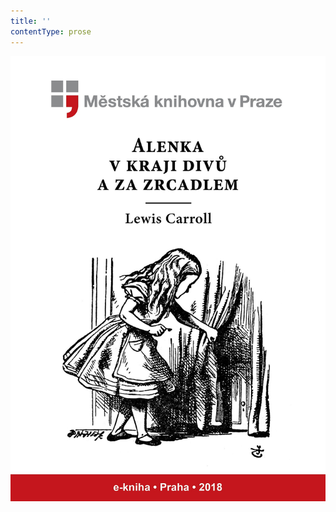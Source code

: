 ```yaml
---
title: ''
contentType: prose
---
```


<section>

![Alenka v kraji divů a za zrcadlem](./resources/obalka.jpg)

</section>
